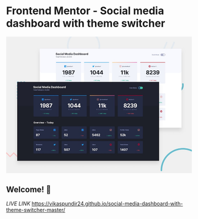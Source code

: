 # Frontend Mentor - Social media dashboard with theme switcher

![Design preview for the Social media dashboard with theme switcher coding challenge](./design/desktop-preview.jpg)

## Welcome! 👋

*LIVE LINK* https://vikaspundir24.github.io/social-media-dashboard-with-theme-switcher-master/


